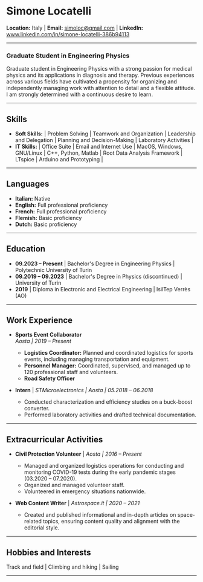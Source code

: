 # Simone Locatelli  
**Location:** Italy | **Email:** [simoloc@gmail.com](mailto:simoloc@gmail.com) | **LinkedIn:** www.linkedin.com/in/simone-locatelli-386b94113

---

### Graduate Student in Engineering Physics

Graduate student in Engineering Physics with a strong passion for medical physics and its applications in diagnosis and therapy. Previous experiences across various fields have cultivated a propensity for organizing and independently managing work with attention to detail and a flexible attitude. I am strongly determined with a continuous desire to learn.

---

## Skills

- **Soft Skills:** | Problem Solving | Teamwork and Organization | Leadership and Delegation | Planning and Decision-Making | Laboratory Activities |
- **IT Skills:** | Office Suite | Email and Internet Use | MacOS, Windows, GNU/Linux | C++, Python, Matlab | Root Data Analysis Framework | LTspice | Arduino and Prototyping |

---

## Languages

- **Italian:** Native
- **English:** Full professional proficiency
- **French:** Full professional proficiency
- **Flemish:** Basic proficiency
- **Dutch:** Basic proficiency

---

## Education

- **09.2023 – Present** | Bachelor's Degree in Engineering Physics | Polytechnic University of Turin
- **09.2019 – 09.2023** | Bachelor's Degree in Physics (discontinued) | University of Turin
- **2019** | Diploma in Electronic and Electrical Engineering | IsilTep Verrès (AO)

---

## Work Experience

- **Sports Event Collaborator**  
  *Aosta | 2019 – Present*  
  - **Logistics Coordinator:** Planned and coordinated logistics for sports events, including managing transportation and equipment.
  - **Personnel Manager:** Coordinated, supervised, and managed up to 120 professional staff and volunteers.
  - **Road Safety Officer**

- **Intern** | *STMicroelectronics | Aosta | 05.2018 – 06.2018*  
  - Conducted characterization and efficiency studies on a buck-boost converter.
  - Performed laboratory activities and drafted technical documentation.

---

## Extracurricular Activities

- **Civil Protection Volunteer** | *Aosta | 2016 – Present*  
  - Managed and organized logistics operations for conducting and monitoring COVID-19 tests during the early pandemic stages (03.2020 – 07.2020).
  - Organized and managed volunteer staff.
  - Volunteered in emergency situations nationwide.

- **Web Content Writer** | *Astrospace.it | 2020 – 2021*  
  - Created and published informational and in-depth articles on space-related topics, ensuring content quality and alignment with the editorial style.

---

## Hobbies and Interests

Track and field | Climbing and hiking | Sailing

---


